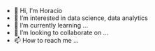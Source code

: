 - 👋 Hi, I’m Horacio
- 👀 I’m interested in data science, data analytics
- 🌱 I’m currently learning ...
- 💞️ I’m looking to collaborate on ...
- 📫 How to reach me ...

<!---
horacioe14/horacioe14 is a ✨ special ✨ repository because its `README.md` (this file) appears on your GitHub profile.
You can click the Preview link to take a look at your changes.
--->
